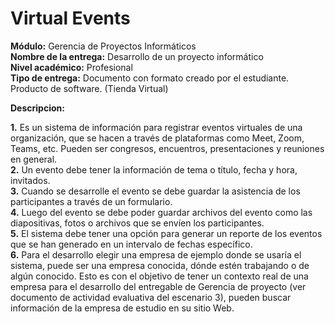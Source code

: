 # Virtual Events

**Módulo:** Gerencia de Proyectos Informáticos\
**Nombre de la entrega:** Desarrollo de un proyecto informático\
**Nivel académico:** Profesional\
**Tipo de entrega:** Documento con formato creado por el estudiante. Producto de software. (Tienda Virtual)

**Descripcion:**

**1.** Es un sistema de información para registrar eventos virtuales de una organización, que se hacen a través de plataformas como Meet, Zoom, Teams, etc. Pueden ser congresos, encuentros, presentaciones y reuniones en general.\
**2.** Un evento debe tener la información de tema o título, fecha y hora, invitados.\
**3.** Cuando se desarrolle el evento se debe guardar la asistencia de los participantes a través de un formulario.\
**4.** Luego del evento se debe poder guardar archivos del evento como las diapositivas, fotos o archivos que se envíen los participantes.\
**5.** El sistema debe tener una opción para generar un reporte de los eventos que se han generado en un intervalo de fechas específico.\
**6.** Para el desarrollo elegir una empresa de ejemplo donde se usaría el sistema, puede ser una empresa conocida, dónde estén trabajando o de algún conocido. Esto es con el objetivo de tener un contexto real de una empresa para el desarrollo del entregable de Gerencia de proyecto (ver documento de actividad evaluativa del escenario 3), pueden buscar información de la empresa de estudio en su sitio Web.
